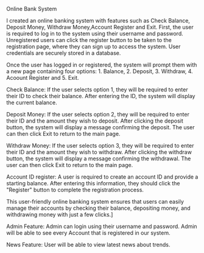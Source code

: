 Online Bank System

I created an online banking system with features such as Check Balance, Deposit Money, Withdraw Money,Account Register and Exit. First, the user is required to log in to the system using their username and password. Unregistered users can click the register button to be taken to the registration page, where they can sign up to access the system. User credentials are securely stored in a database.

Once the user has logged in or registered, the system will prompt them with a new page containing four options: 1. Balance, 2. Deposit, 3. Withdraw, 4. Acoount Register and 5. Exit.

Check Balance: If the user selects option 1, they will be required to enter their ID to check their balance. After entering the ID, the system will display the current balance.

Deposit Money: If the user selects option 2, they will be required to enter their ID and the amount they wish to deposit. After clicking the deposit button, the system will display a message confirming the deposit. The user can then click Exit to return to the main page.

Withdraw Money: If the user selects option 3, they will be required to enter their ID and the amount they wish to withdraw. After clicking the withdraw button, the system will display a message confirming the withdrawal. The user can then click Exit to return to the main page.

Account ID register: A user is required to create an account ID and provide a starting balance. After entering this information, they should click the "Register" button to complete the registration process.

This user-friendly online banking system ensures that users can easily manage their accounts by checking their balance, depositing money, and withdrawing money with just a few clicks.]

Admin Feature: Admin can login using their username and password. Admin will be able to see every Account that is registered in our system.

News Feature: User will be able to view latest news about trends.
